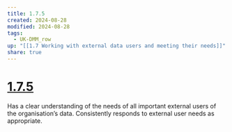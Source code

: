 ```yaml
---
title: 1.7.5
created: 2024-08-28
modified: 2024-08-28
tags:
  - UK-DMM_row
up: "[[1.7 Working with external data users and meeting their needs]]"
share: true
---
```

# [1.7.5](1.7.5.md)

Has a clear understanding of the needs of all important external users of the organisation’s data. Consistently responds to external user needs as appropriate.
